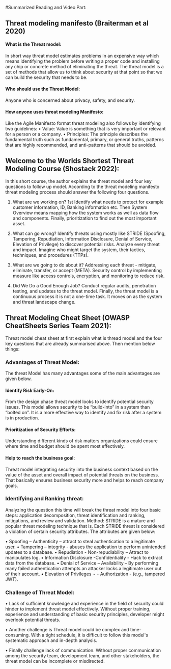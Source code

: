 #Summarized Reading and Video Part: 
## Threat modeling manifesto (Braiterman et al 2020)
#### What is the Threat model:
In short way threat model estimates problems in an expensive way which means identifying the problem before writing a proper code and installing any chip or concrete method of eliminating the threat. The threat model is a set of methods that allow us to think about security at that point so that we can build the security that needs to be. 
#### Who should use the Threat Model:
Anyone who is concerned about privacy, safety, and security. 
#### How anyone uses threat modeling Manifesto:  
Like the Agile Manifesto format threat modeling also follows by identifying two guidelines: 
•	Value: Value is something that is very important or relevant for a person or a company. 
•	Principles: The principle describes the fundamental truth such as fundamental, primary, or general truths, patterns that are highly recommended, and anti-patterns that should be avoided. 

## Welcome to the Worlds Shortest Threat Modeling Course (Shostack 2022):
In this short course, the author explains the threat model and four key questions to follow up model. 
According to the threat modeling manifesto threat modeling process should answer the following four questions. 
1.	What are we working on? 
1st Identify what needs to protect for example customer information, ID, Banking information etc. 
Then System Overview means mapping how the system works as well as data flow and components. 
Finally, prioritization to find out the most important asset. 
2.	What can go wrong?
Identify threats using mostly like STRIDE (Spoofing, Tampering, Repudiation, Information Disclosure, Denial of Service, Elevation of Privilege) to discover potential risks. 
Analyze every threat and impact.
Imagine who might target the system, their tactics, techniques, and procedures (TTPs).

3.	What are we going to do about it?
               Addressing each threat - mitigate, eliminate, transfer, or accept (META).
Security control by implementing measure like access controls, encryption, and monitoring to reduce risk.

4.	Did We Do a Good Enough Job?
Conduct regular audits, penetration testing, and updates to the threat model.
Finally, the threat model is a continuous process it is not a one-time task. It moves on as the system and threat landscape change.

## Threat Modeling Cheat Sheet (OWASP CheatSheets Series Team 2021): 
Threat model cheat sheet at first explain what is thread model and the four key questions that are already summarised above. Then mention below things: 
### Advantages of Threat Model: 
The threat Model has many advantages some of the main advantages are given below. 
#### Identify Risk Early-On: 
From the design phase threat model looks to identify potential security issues. This model allows security to be “build-into” in  a system than “bolted on”. It is a more effective way to identify and fix risk after a system is in production. 
#### Prioritization of Security Efforts:
Understanding different kinds of risk matters organizations could ensure where time and budget should be spent most effectively. 
#### Help to reach the business goal: 
Threat model integrating security into the business context based on the value of the asset and  overall impact of potential threats on the business. That basically ensures business security more and helps to reach company goals.  
### Identifying and Ranking threat:  
Analyzing  the question this time will break the threat model  into four basic steps: application decomposition, threat identification and ranking, mitigations, and review and validation. 
Method: STRIDE is a mature and popular threat modeling technique that is. Each STRIDE threat is considered a violation of certain security  attributes. The attributes are given below: 

•	Spoofing – Authenticity – attract to steal authentication to a legitimate user.
•	Tampering – integrity  - abuses the application to perform unintended updates to a database.
•	Repudiation - Non-repudiability – Attract to manipulates log. 
•	Information Disclosure -Confidentiality - Hack to extract data from the database.
•	Denial of Service – Availability – By performing many failed authentication attempts an attacker locks a legitimate user out of their account.
•	Elevation of Privileges ¬ - Authorization - (e.g., tampered JWT).

### Challenge of Threat Model: 
•	Lack of sufficient knowledge and experience in the field of security could hinder to implement threat model effectively. Without proper training, experience and understanding of basic security principles, developer might overlook potential threats.

•	Another challenge is Threat model could be complex and time-consuming. With a tight schedule, it is difficult to follow this model's systematic approach and in-depth analysis. 

•	Finally challenge lack of communication. Without proper communication among the security team, development team, and other stakeholders, the threat model can be incomplete or misdirected.  









